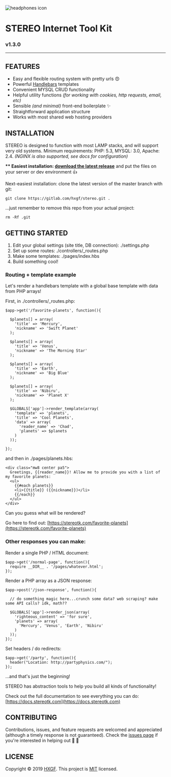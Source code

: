 ![headphones icon](https://stereotk.com/images/stereo-headphones-black-small.png)

# STEREO Internet Tool Kit
### v1.3.0

---


## FEATURES
- Easy and flexible routing system with pretty urls 😍
- Powerful [Handlebars](http://handlebarsjs.com/) templates
- Convenient MYSQL CRUD functionality
- Helpful utility functions *(for working with cookies, http requests, email, etc)*
- Sensible *(and minimal)* front-end boilerplate ✨
- Straightforward application structure
- Works with most shared web hosting providers  




## INSTALLATION
STEREO is designed to function with most LAMP stacks, and will support very old systems. Minimum requirements: PHP: 5.3, MYSQL: 3.0, Apache: 2.4. *(NGINX is also supported, see docs for configuration)*

**\*\* Easiest installation: [download the latest release](https://gitlab.com/hxgf/stereo/-/archive/1.3.0/stereo-1.3.0.zip)** and put the files on your server or dev environment 👍

Next-easiest installation: clone the latest version of the master branch with git:
```
git clone https://gitlab.com/hxgf/stereo.git .
```
...just remember to remove this repo from your actual project:
```
rm -Rf .git
```



## GETTING STARTED
1. Edit your global settings (site title, DB connection): ./settings.php
2. Set up some routes: ./controllers/_routes.php
3. Make some templates: ./pages/index.hbs
4. Build something cool!

### Routing + template example

Let's render a handlebars template with a global base template with data from PHP arrays!

First, in ./controllers/_routes.php:
```
$app->get('/favorite-planets', function(){

  $planets[] = array(
    'title' => 'Mercury',
    'nickname' => 'Swift Planet'
  );

  $planets[] = array(
    'title' => 'Venus',
    'nickname' => 'The Morning Star'
  );

  $planets[] = array(
    'title' => 'Earth',
    'nickname' => 'Big Blue'
  );

  $planets[] = array(
    'title' => 'Nibiru',
    'nickname' => 'Planet X'
  );

  $GLOBALS['app']->render_template(array(
    'template' => 'planets',
    'title' => 'Cool Planets',
    'data' => array(
      'reader_name' => 'Chad',
      'planets' => $planets
    )
  ));

});
```

and then in ./pages/planets.hbs:
```
<div class="mw8 center pa5">
  Greetings, {{reader_name}}! Allow me to provide you with a list of my favorite planets:
  <ul>
    {{#each planets}}
    <li>{{title}} ({{nickname}})</li>
    {{/each}}
  </ul>
</div>
```

Can you guess what will be rendered? 

Go here to find out: [https://stereotk.com/favorite-planets](https://stereotk.com/favorite-planets)



### Other responses you can make:

Render a single PHP / HTML document:
```
$app->get('/normal-page', function(){
  require __DIR__ . '/pages/whatever.html';
});
```

Render a PHP array as a JSON response:
```
$app->post('/json-response', function(){

  // do something magic here...crunch some data? web scraping? make some API calls? idk, math??

  $GLOBALS['app']->render_json(array(
    'righteous_content' => 'for sure',
    'planets' => array(
      'Mercury', 'Venus', 'Earth', 'Nibiru'
    )
  ));
});
```

Set headers / do redirects:
```
$app->get('/party', function(){
  header("Location: http://partyphysics.com/");
});
```

...and that's just the beginning! 

STEREO has abstraction tools to help you build all kinds of functionality!

Check out the full documentation to see everything you can do: [https://docs.stereotk.com](https://docs.stereotk.com)



## CONTRIBUTING
Contributions, issues, and feature requests are welcomed and appreciated (although a timely response is not guaranteed). Check the [issues page](https://gitlab.com/hxgf/stereo/issues) if you're interested in helping out 🙌 🙏



## LICENSE
Copyright © 2019 [HXGF](https://hxgf.io).
This project is [MIT](https://gitlab.com/hxgf/stereo/blob/master/stereo/license.md) licensed.

